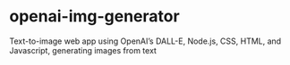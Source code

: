 # openai-img-generator

Text-to-image web app using OpenAI’s DALL-E, Node.js, CSS, HTML, and Javascript,
generating images from text
